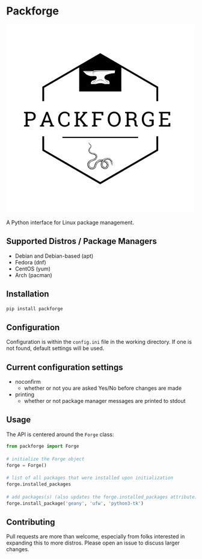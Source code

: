 # Packforge

![Packforge logo](https://github.com/loganjameshart/packforge/blob/main/packforge.png)

A Python interface for Linux package management.

## Supported Distros / Package Managers

- Debian and Debian-based (apt)
- Fedora (dnf)
- CentOS (yum)
- Arch (pacman)

## Installation

```bash
pip install packforge
```

## Configuration

Configuration is within the ```config.ini``` file in the working directory. If one is not found, default settings will be used.

## Current configuration settings

- noconfirm
	- whether or not you are asked Yes/No before changes are made
- printing
	- whether or not package manager messages are printed to stdout

## Usage

The API is centered around the ```Forge```
class:

```python
from packforge import Forge

# initialize the Forge object
forge = Forge()

# list of all packages that were installed upon initialization
forge.installed_packages

# add packages(s) (also updates the forge.installed_packages attribute)
forge.install_package('geany', 'ufw', 'python3-tk')
```

## Contributing
Pull requests are more than welcome, especially from folks interested in expanding this to more distros. Please open an issue to discuss larger changes.
